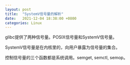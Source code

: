 ```yaml
---
layout: post
title:  "SystemV信号量的解析"
date:   2021-12-04 18:38:00 +0800
categories: Linux
---
```


glibc提供了两种信号量。POSIX信号量和SystemV信号量。

SystemV信号量是在内核里的，向用户暴露为信号量的集合。

控制信号量的三个函数都是系统调用。semget, semctl, semop。
